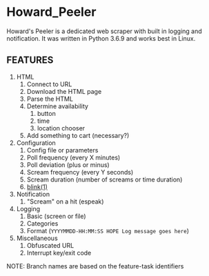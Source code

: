 # Howard_Peeler
Howard's Peeler is a dedicated web scraper with built in logging and notification.  It was written in Python 3.6.9 and works best in Linux.

## FEATURES

1. HTML<br>
    1. Connect to URL<br>
    2. Download the HTML page<br>
    3. Parse the HTML<br>
    4. Determine availability<br>
        1.   button<br>
        2.  time<br>
        3. location chooser<br>
    5. Add something to cart (necessary?)<br>
2. Configuration<br>
    1. Config file or parameters<br>
    2. Poll frequency (every X minutes)<br>
    3. Poll deviation (plus or minus)<br>
    4. Scream frequency (every Y seconds)<br>
    5. Scream duration (number of screams or time duration)<br>
    6. [blink(1)](https://blink1.thingm.com/)<br>
3. Notification<br>
    1. "Scream" on a hit (espeak)<br>
4. Logging<br>
    1. Basic (screen or file)<br>
    2. Categories<br>
    3. Format (`YYYYMMDD-HH:MM:SS HOPE Log message goes here`)<br>
5. Miscellaneous<br>
    1. Obfuscated URL<br>
    2. Interrupt key/exit code<br>

NOTE: Branch names are based on the feature-task identifiers
